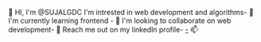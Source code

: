 👋 HI, I'm @SUJALGDC
I'm intrested in web development and algorithms- 👀 
I'm currently learning frontend - 🌱 
I'm looking to collaborate on web development- 💞️ 
Reach me out on my linkedln profile- [-](https://www.linkedin.com/in/sujal-agarwal-0420a3288) 📫

<!---
SUJALGDC/SUJALGDC is a ✨ special ✨ repository because its `README.md` (this file) appears on your GitHub profile.
You can click the Preview link to take a look at your changes.
--->
